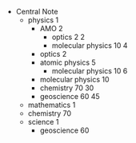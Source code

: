 - Central Note
    - physics 1
        - AMO 2
            - optics 2 2
            - molecular physics 10 4
        - optics 2
        - atomic physics 5
            - molecular physics 10 6
        - molecular physics 10
        - chemistry 70 30
        - geoscience 60 45
    - mathematics 1
    - chemistry 70
    - science 1
        - geoscience 60
